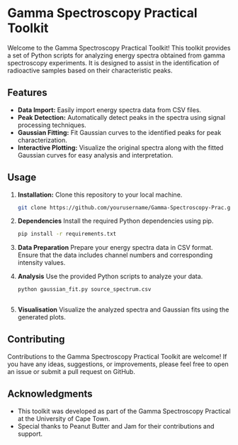 # Gamma Spectroscopy Practical Toolkit

Welcome to the Gamma Spectroscopy Practical Toolkit! This toolkit provides a set of Python scripts for analyzing energy spectra obtained from gamma spectroscopy experiments. It is designed to assist in the identification of radioactive samples based on their characteristic peaks.

## Features

- **Data Import:** Easily import energy spectra data from CSV files.
- **Peak Detection:** Automatically detect peaks in the spectra using signal processing techniques.
- **Gaussian Fitting:** Fit Gaussian curves to the identified peaks for peak characterization.
- **Interactive Plotting:** Visualize the original spectra along with the fitted Gaussian curves for easy analysis and interpretation.

## Usage

1. **Installation:** Clone this repository to your local machine.

   ```bash
   git clone https://github.com/yourusername/Gamma-Spectroscopy-Prac.git

2. **Dependencies** Install the required Python dependencies using pip.
   ```bash
   pip install -r requirements.txt

3. **Data Preparation** Prepare your energy spectra data in CSV format. Ensure that the data includes channel numbers and corresponding intensity values.
    
4. **Analysis** Use the provided Python scripts to analyze your data.
    ```bash
   python gaussian_fit.py source_spectrum.csv
      
6. **Visualisation** Visualize the analyzed spectra and Gaussian fits using the generated plots.

## Contributing
Contributions to the Gamma Spectroscopy Practical Toolkit are welcome! If you have any ideas, suggestions, or improvements, please feel free to open an issue or submit a pull request on GitHub.

## Acknowledgments
- This toolkit was developed as part of the Gamma Spectroscopy Practical at the University of Cape Town.
- Special thanks to Peanut Butter and Jam for their contributions and support.

